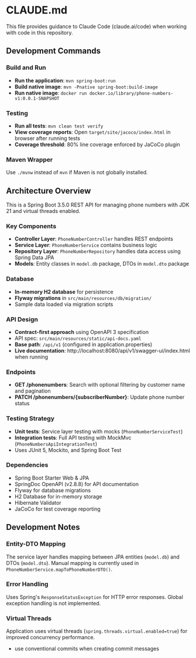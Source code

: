 # CLAUDE.md

This file provides guidance to Claude Code (claude.ai/code) when working with code in this repository.

## Development Commands

### Build and Run
- **Run the application**: `mvn spring-boot:run`
- **Build native image**: `mvn -Pnative spring-boot:build-image`
- **Run native image**: `docker run docker.io/library/phone-numbers-v1:0.0.1-SNAPSHOT`

### Testing
- **Run all tests**: `mvn clean test verify`
- **View coverage reports**: Open `target/site/jacoco/index.html` in browser after running tests
- **Coverage threshold**: 80% line coverage enforced by JaCoCo plugin

### Maven Wrapper
Use `./mvnw` instead of `mvn` if Maven is not globally installed.

## Architecture Overview

This is a Spring Boot 3.5.0 REST API for managing phone numbers with JDK 21 and virtual threads enabled.

### Key Components
- **Controller Layer**: `PhoneNumberController` handles REST endpoints
- **Service Layer**: `PhoneNumberService` contains business logic
- **Repository Layer**: `PhoneNumberRepository` handles data access using Spring Data JPA
- **Models**: Entity classes in `model.db` package, DTOs in `model.dto` package

### Database
- **In-memory H2 database** for persistence
- **Flyway migrations** in `src/main/resources/db/migration/`
- Sample data loaded via migration scripts

### API Design
- **Contract-first approach** using OpenAPI 3 specification
- API spec: `src/main/resources/static/api-docs.yaml`
- **Base path**: `/api/v1` (configured in application.properties)
- **Live documentation**: http://localhost:8080/api/v1/swagger-ui/index.html when running

### Endpoints
- **GET /phonenumbers**: Search with optional filtering by customer name and pagination
- **PATCH /phonenumbers/{subscriberNumber}**: Update phone number status

### Testing Strategy
- **Unit tests**: Service layer testing with mocks (`PhoneNumberServiceTest`)
- **Integration tests**: Full API testing with MockMvc (`PhoneNumbersApiIntegrationTest`)
- Uses JUnit 5, Mockito, and Spring Boot Test

### Dependencies
- Spring Boot Starter Web & JPA
- SpringDoc OpenAPI (v2.8.8) for API documentation
- Flyway for database migrations
- H2 Database for in-memory storage
- Hibernate Validator
- JaCoCo for test coverage reporting

## Development Notes

### Entity-DTO Mapping
The service layer handles mapping between JPA entities (`model.db`) and DTOs (`model.dto`). Manual mapping is currently used in `PhoneNumberService.mapToPhoneNumberDTO()`.

### Error Handling
Uses Spring's `ResponseStatusException` for HTTP error responses. Global exception handling is not implemented.

### Virtual Threads
Application uses virtual threads (`spring.threads.virtual.enabled=true`) for improved concurrency performance.
- use conventional commits when creating commit messages